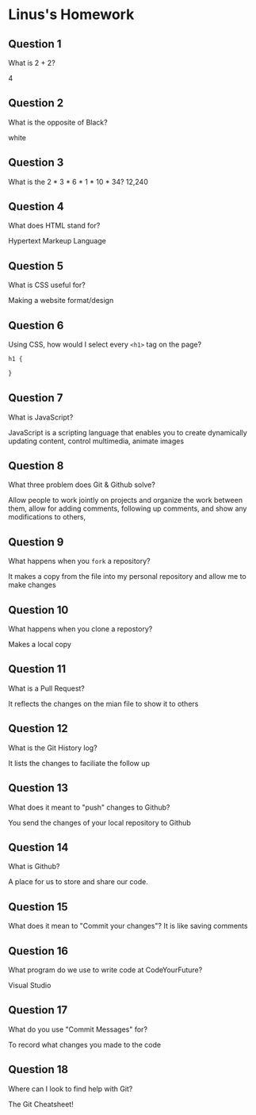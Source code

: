 # Linus's Homework

## Question 1

What is 2 + 2?

4

## Question 2

What is the opposite of Black?

white

## Question 3

What is the  2 * 3 * 6 * 1 * 10 * 34?
12,240

## Question 4 

What does HTML stand for?

Hypertext Markeup Language

## Question 5

What is CSS useful for?

Making a website format/design 

## Question 6

Using CSS, how would I select every `<h1>` tag on the page?

```css
h1 {

}
```

## Question 7

What is JavaScript?

JavaScript is a scripting language that enables you to create dynamically updating content, control multimedia, animate images

## Question 8

What three problem does Git & Github solve?

Allow people to work jointly on projects and organize the work between them, allow for adding comments, following up comments, and show any modifications to others,

## Question 9

What happens when you `fork` a repository?

It makes a copy from the file into my personal repository and allow me to make changes

## Question 10 

What happens when you clone a repostory?

Makes a local copy 

## Question 11

What is a Pull Request?

It reflects the changes on the mian file to show it to others 

## Question 12

What is the Git History log?

It lists the changes to faciliate the follow up

## Question 13

What does it meant to "push" changes to Github?

You send the changes of your local repository to Github

## Question 14

What is Github?

A place for us to store and share our code.

## Question 15

What does it mean to "Commit your changes"?
It is like saving comments 

## Question 16

What program do we use to write code at CodeYourFuture?

Visual Studio

## Question 17

What do you use "Commit Messages" for?

To record what changes you made to the code

## Question 18

Where can I look to find help with Git?

The Git Cheatsheet!
